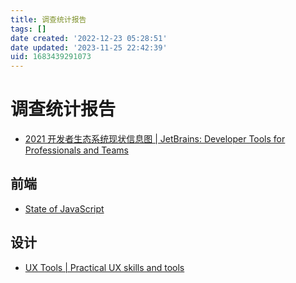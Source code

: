 ```yaml
---
title: 调查统计报告
tags: []
date created: '2022-12-23 05:28:51'
date updated: '2023-11-25 22:42:39'
uid: 1683439291073
---
```


# 调查统计报告

- [2021 开发者生态系统现状信息图 | JetBrains: Developer Tools for Professionals and Teams](https://www.jetbrains.com/zh-cn/lp/devecosystem-2021/)

## 前端

- [State of JavaScript](https://stateofjs.com/zh-hans//)

## 设计

- [UX Tools | Practical UX skills and tools](https://uxtools.co/)
